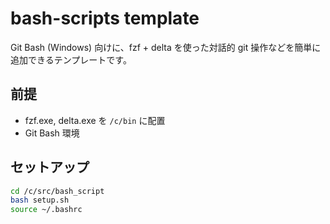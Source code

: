 # bash-scripts template

Git Bash (Windows) 向けに、fzf + delta を使った対話的 git 操作などを簡単に追加できるテンプレートです。

## 前提

- fzf.exe, delta.exe を `/c/bin` に配置
- Git Bash 環境

## セットアップ

```bash
cd /c/src/bash_script
bash setup.sh
source ~/.bashrc
